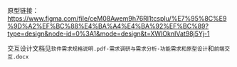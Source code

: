 原型链接：https://www.figma.com/file/ceM08Awem9h76Rl1tcspIu/%E7%95%8C%E9%9D%A2%EF%BC%88%E4%BA%A4%E4%BA%92%EF%BC%89?type=design&node-id=0%3A1&mode=design&t=XWIOknIVat98j5Yj-1

交互设计文档见`软件需求规格说明.pdf-需求调研与需求分析-功能需求和原型设计`和`前端交互.docx`